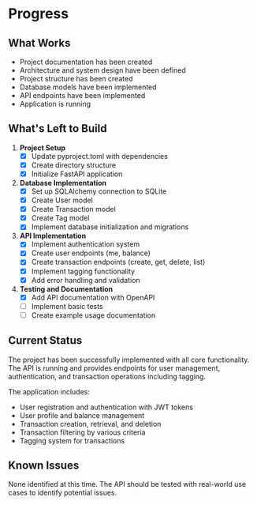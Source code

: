 # Progress

## What Works

- Project documentation has been created
- Architecture and system design have been defined
- Project structure has been created
- Database models have been implemented
- API endpoints have been implemented
- Application is running

## What's Left to Build

1. **Project Setup**
   - [x] Update pyproject.toml with dependencies
   - [x] Create directory structure
   - [x] Initialize FastAPI application

2. **Database Implementation**
   - [x] Set up SQLAlchemy connection to SQLite
   - [x] Create User model
   - [x] Create Transaction model
   - [x] Create Tag model
   - [x] Implement database initialization and migrations

3. **API Implementation**
   - [x] Implement authentication system
   - [x] Create user endpoints (me, balance)
   - [x] Create transaction endpoints (create, get, delete, list)
   - [x] Implement tagging functionality
   - [x] Add error handling and validation

4. **Testing and Documentation**
   - [x] Add API documentation with OpenAPI
   - [ ] Implement basic tests
   - [ ] Create example usage documentation

## Current Status

The project has been successfully implemented with all core functionality. The API is running and provides endpoints for user management, authentication, and transaction operations including tagging.

The application includes:
- User registration and authentication with JWT tokens
- User profile and balance management
- Transaction creation, retrieval, and deletion
- Transaction filtering by various criteria
- Tagging system for transactions

## Known Issues

None identified at this time. The API should be tested with real-world use cases to identify potential issues.